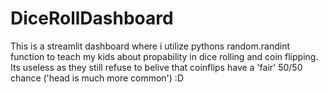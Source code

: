# DiceRollDashboard
This is a streamlit dashboard where i utilize pythons random.randint function to teach my kids about propability in dice rolling and coin flipping. 
Its useless as they still refuse to belive that coinflips have a 'fair' 50/50 chance ('head is much more common') :D
